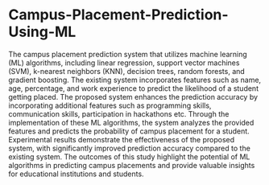 # Campus-Placement-Prediction-Using-ML
The campus placement prediction system that utilizes machine learning (ML) algorithms, 
including linear regression, support vector machines (SVM), k-nearest neighbors (KNN), 
decision trees, random forests, and gradient boosting. The existing system incorporates features 
such as name, age, percentage, and work experience to predict the likelihood of a student getting 
placed. The proposed system enhances the prediction accuracy by incorporating additional 
features such as programming skills, communication skills, participation in hackathons etc. 
Through the implementation of these ML algorithms, the system analyzes the provided features 
and predicts the probability of campus placement for a student. Experimental results demonstrate 
the effectiveness of the proposed system, with significantly improved prediction accuracy 
compared to the existing system. The outcomes of this study highlight the potential of ML 
algorithms in predicting campus placements and provide valuable insights for educational 
institutions and students.
